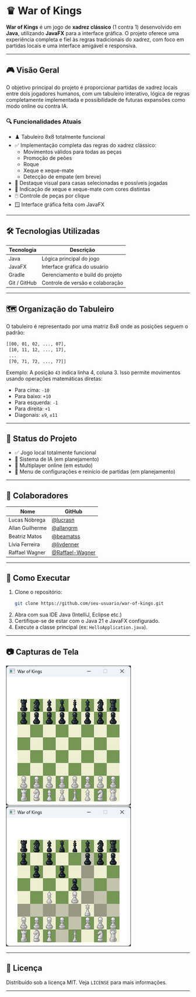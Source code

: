 # ♛ War of Kings

**War of Kings** é um jogo de **xadrez clássico** (1 contra 1) desenvolvido em **Java**, utilizando **JavaFX** para a interface gráfica. O projeto oferece uma experiência completa e fiel às regras tradicionais do xadrez, com foco em partidas locais e uma interface amigável e responsiva.

---

## 🎮 Visão Geral

O objetivo principal do projeto é proporcionar partidas de xadrez locais entre dois jogadores humanos, com um tabuleiro interativo, lógica de regras completamente implementada e possibilidade de futuras expansões como modo online ou contra IA.

### 🔍 Funcionalidades Atuais

- ♟️ Tabuleiro 8x8 totalmente funcional
- ✅ Implementação completa das regras do xadrez clássico:
    - Movimentos válidos para todas as peças
    - Promoção de peões
    - Roque
    - Xeque e xeque-mate
    - Detecção de empate (em breve)
- 🎨 Destaque visual para casas selecionadas e possíveis jogadas
- 🎯 Indicação de xeque e xeque-mate com cores distintas
- 🖱️ Controle de peças por clique
- 🪟 Interface gráfica feita com JavaFX

---

## 🛠️ Tecnologias Utilizadas

| Tecnologia   | Descrição                             |
|--------------|----------------------------------------|
| Java         | Lógica principal do jogo               |
| JavaFX       | Interface gráfica do usuário           |
| Gradle       | Gerenciamento e build do projeto       |
| Git / GitHub | Controle de versão e colaboração       |

---

## 🗺️ Organização do Tabuleiro

O tabuleiro é representado por uma matriz 8x8 onde as posições seguem o padrão:

```
[[00, 01, 02, ..., 07],
 [10, 11, 12, ..., 17],
 ...
 [70, 71, 72, ..., 77]]
```

Exemplo: A posição `43` indica linha 4, coluna 3. Isso permite movimentos usando operações matemáticas diretas:
- Para cima: `-10`
- Para baixo: `+10`
- Para esquerda: `-1`
- Para direita: `+1`
- Diagonais: `±9`, `±11`

---

## 📌 Status do Projeto

- ✅ Jogo local totalmente funcional
- 🚧 Sistema de IA (em planejamento)
- 🚧 Multiplayer online (em estudo)
- 🚧 Menu de configurações e reinício de partidas (em planejamento)

---

## 👥 Colaboradores

| Nome            | GitHub                                      |
|-----------------|---------------------------------------------|
| Lucas Nóbrega   | [@lucrasn](https://github.com/lucrasn)      |
| Allan Guilherme | [@allangrm](https://github.com/allangrm)    |
| Beatriz Matos   | [@beamatss](https://github.com/beamatss)    |
| Lívia Ferreira  | [@livdenner](https://github.com/livdenner)  |
| Raffael Wagner  | [@Raffael-Wagner](https://github.com/Raffael-Wagner) |

---

## 🚀 Como Executar

1. Clone o repositório:
   ```bash
   git clone https://github.com/seu-usuario/war-of-kings.git
   ```
2. Abra com sua IDE Java (IntelliJ, Eclipse etc.)
3. Certifique-se de estar com o Java 21 e JavaFX configurado.
4. Execute a classe principal (ex: `HelloApplication.java`).

---

## 📷 Capturas de Tela

![img.png](img.png)
![img_1.png](img_1.png)

---

## 📄 Licença

Distribuído sob a licença MIT. Veja `LICENSE` para mais informações.

---
